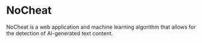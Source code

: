 # NoCheat
NoCheat is a web application and machine learning algorithm that allows for the detection of AI-generated text content. 
